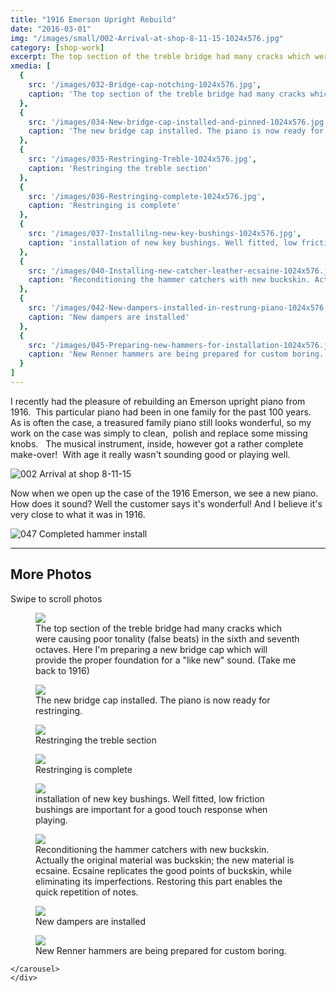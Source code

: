 ```yaml
---
title: "1916 Emerson Upright Rebuild"
date: "2016-03-01"
img: "/images/small/002-Arrival-at-shop-8-11-15-1024x576.jpg"
category: [shop-work]
excerpt: The top section of the treble bridge had many cracks which were causing poor tonality
xmedia: [
  {
    src: '/images/032-Bridge-cap-notching-1024x576.jpg',
    caption: 'The top section of the treble bridge had many cracks which were causing poor tonality (false beats) in the sixth and seventh octaves.   Here  I`m preparing a new bridge cap which will provide the proper foundation for a "like new" sound.   (Take me back to 1916) '
  },
  {
    src: '/images/034-New-bridge-cap-installed-and-pinned-1024x576.jpg',
    caption: 'The new bridge cap installed. The piano is now ready for restringing.'
  },
  {
    src: '/images/035-Restringing-Treble-1024x576.jpg',
    caption: 'Restringing the treble section'
  },
  {
    src: '/images/036-Restringing-complete-1024x576.jpg',
    caption: 'Restringing is complete'
  },
  {
    src: '/images/037-Installilng-new-key-bushings-1024x576.jpg',
    caption: 'installation of new key bushings. Well fitted, low friction bushings are important for a good touch response when playing.'
  },
  {
    src: '/images/040-Installing-new-catcher-leather-ecsaine-1024x576.jpg',
    caption: 'Reconditioning the hammer catchers with new buckskin. Actually the original material was buckskin; the new material is ecsaine. Ecsaine replicates the good points of buckskin, while eliminating its imperfections. Restoring this part enables the quick repetition of notes.'
  },
  {
    src: '/images/042-New-dampers-installed-in-restrung-piano-1024x576.jpg',
    caption: 'New dampers are installed'
  },
  {
    src: '/images/045-Preparing-new-hammers-for-installation-1024x576.jpg',
    caption: 'New Renner hammers are being prepared for custom boring.'
  }
]
---
```


I recently had the pleasure of rebuilding an Emerson upright piano from 1916.  This particular piano had been in one family for the past 100 years.   As is often the case, a treasured family piano still looks wonderful, so my work on the case was simply to clean,  polish and replace some missing knobs.   The musical instrument, inside, however got a rather complete make-over!  With age it really wasn't sounding good or playing well.


![002 Arrival at shop 8-11-15](/images/medium/002-Arrival-at-shop-8-11-15-1024x576.jpg)


Now when we open up the case of the 1916 Emerson, we see a new piano. How does it sound? Well the customer says it's wonderful! And I believe it's very close to what it was in 1916.

![047 Completed hammer install](/images/medium/047-Completed-hammer-install-1024x576.jpg)
<HR />

## More Photos

<client-only>
  <div style="max-width: 800px; ">
    Swipe to scroll photos
    <carousel :per-page="1" :mouse-drag="true" :autoplay="true" :autoplay-timeout="7000" :speed="500" :loop="true" :pagination-enabled="true" :autoplay-hover-pause="false" >
      <slide>
        <figure><img src='/images/032-Bridge-cap-notching-1024x576.jpg'>
        <figcaption>The top section of the treble bridge had many cracks which were causing poor tonality (false beats) in the sixth and seventh octaves.   Here  I'm preparing a new bridge cap which will provide the proper foundation for a "like new" sound.   (Take me back to 1916) </figcaption>
        </figure>
      </slide>
      <slide>
        <figure><img src='/images/034-New-bridge-cap-installed-and-pinned-1024x576.jpg'>
        <figcaption>The new bridge cap installed. The piano is now ready for restringing.</figcaption>
        </figure>
      </slide>
      <slide>
        <figure><img src='/images/035-Restringing-Treble-1024x576.jpg'>
        <figcaption>Restringing the treble section</figcaption>
        </figure>
      </slide>
      <slide>
        <figure><img src='/images/036-Restringing-complete-1024x576.jpg'>
        <figcaption>Restringing is complete</figcaption>
        </figure>
      </slide>
      <slide>
        <figure><img src='/images/037-Installilng-new-key-bushings-1024x576.jpg'>
        <figcaption>installation of new key bushings. Well fitted, low friction bushings are important for a good touch response when playing.</figcaption>
        </figure>
      </slide>
      <slide>
        <figure><img src='/images/040-Installing-new-catcher-leather-ecsaine-1024x576.jpg'>
        <figcaption>Reconditioning the hammer catchers with new buckskin. Actually the original material was buckskin; the new material is ecsaine. Ecsaine replicates the good points of buckskin, while eliminating its imperfections. Restoring this part enables the quick repetition of notes.</figcaption>
        </figure>
      </slide>
      <slide>
        <figure><img src='/images/042-New-dampers-installed-in-restrung-piano-1024x576.jpg'>
        <figcaption>New dampers are installed</figcaption>
        </figure>
      </slide>
      <slide>
        <figure><img src='/images/045-Preparing-new-hammers-for-installation-1024x576.jpg'>
        <figcaption>New Renner hammers are being prepared for custom boring.</figcaption>
        </figure>
      </slide>

    </carousel>
    </div>
</client-only>
